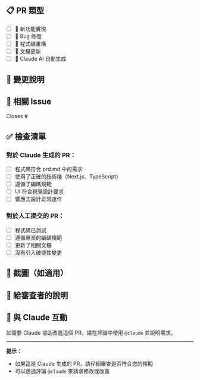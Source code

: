 ## 📋 PR 類型

- [ ] 🎨 新功能實現
- [ ] 🐛 Bug 修復
- [ ] 🔧 程式碼重構
- [ ] 📝 文檔更新
- [ ] 🤖 Claude AI 自動生成

## 📝 變更說明

<!-- 簡要描述這個 PR 做了什麼 -->

## 🔗 相關 Issue

Closes #<!-- Issue 編號 -->

## ✅ 檢查清單

### 對於 Claude 生成的 PR：
- [ ] 程式碼符合 prd.md 中的需求
- [ ] 使用了正確的技術棧（Next.js、TypeScript）
- [ ] 遵循了編碼規範
- [ ] UI 符合視覺設計要求
- [ ] 響應式設計正常運作

### 對於人工提交的 PR：
- [ ] 程式碼已測試
- [ ] 遵循專案的編碼規範
- [ ] 更新了相關文檔
- [ ] 沒有引入破壞性變更

## 📸 截圖（如適用）

<!-- 如果有 UI 變更，請提供截圖 -->

## 💬 給審查者的說明

<!-- 任何需要特別注意的地方 -->

## 🤖 與 Claude 互動

如需要 Claude 協助改進這個 PR，請在評論中使用 `@claude` 並說明需求。

---

**提示：**
- 如果這是 Claude 生成的 PR，請仔細審查是否符合您的預期
- 可以透過評論 `@claude` 來請求修改或改進